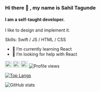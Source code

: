 ### Hi there :wave: , my name is Sahil Tagunde
#### I am a self-taught developer.
I like to design and implement it.

Skills: Swift / JS / HTML / CSS

- 🌱 I’m currently learning React 
- 🤔 I’m looking for help with React 


[<img src='https://cdn.jsdelivr.net/npm/simple-icons@3.0.1/icons/github.svg' alt='github' width='22px'>](https://github.com/Tagsahil)  [<img src='https://cdn.jsdelivr.net/npm/simple-icons@3.0.1/icons/linkedin.svg' alt='linkedin' width='22px'>](https://www.linkedin.com/in/sahil-tagunde-6a9394154/)  [<img src='https://cdn.jsdelivr.net/npm/simple-icons@3.0.1/icons/twitter.svg' alt='twitter' width='22px'>](https://twitter.com/tagsahil) ![Profile views](https://gpvc.arturio.dev/Tagsahil)  

[![Top Langs](https://github-readme-stats.vercel.app/api/top-langs/?username=Tagsahil)](https://github.com/anuraghazra/github-readme-stats)

![GitHub stats](https://github-readme-stats.vercel.app/api?username=Tagsahil&show_icons=true)  


